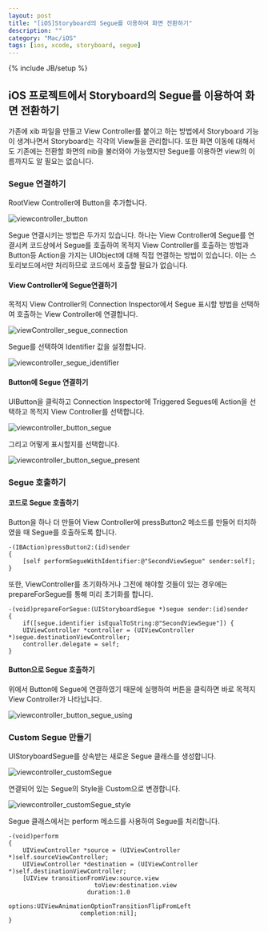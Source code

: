 ```yaml
---
layout: post
title: "[iOS]Storyboard의 Segue를 이용하여 화면 전환하기"
description: ""
category: "Mac/iOS"
tags: [ios, xcode, storyboard, segue]
---
```

{% include JB/setup %}

## iOS 프로젝트에서 Storyboard의 Segue를 이용하여 화면 전환하기

가존에 xib 파일을 만들고 View Controller를 붙이고 하는 방법에서 Storyboard 기능이 생겨나면서 Storyboard는 각각의 View들을 관리합니다. 또한 화면 이동에 대해서도 기존에는 전환할 화면의 nib을 불러와야 가능했지만 Segue를 이용하면 view의 이름까지도 알 필요는 없습니다.

### Segue 연결하기

RootView Controller에 Button을 추가합니다.

![viewcontroller_button](/../../../../image/2014/viewcontroller_button.png)<br/>

Segue 연결시키는 방법은 두가지 있습니다. 하나는 View Controller에 Segue를 연결시켜 코드상에서 Segue를 호출하여 목적지 View Controller를 호출하는 방법과 Button등 Action을 가지는 UIObject에 대해 직접 연결하는 방법이 있습니다. 이는 스토리보드에서만 처리하므로 코드에서 호출할 필요가 없습니다.

#### View Controller에 Segue연결하기

목적지 View Controller의 Connection Inspector에서 Segue 표시할 방법을 선택하여 호출하는 View Controller에 연결합니다.

![viewController_segue_connection](/../../../../image/2014/viewController_segue_connection.png)<br/>

Segue를 선택하여 Identifier 값을 설정합니다.

![viewcontroller_segue_identifier](/../../../../image/2014/viewcontroller_segue_identifier.png)<br/>

#### Button에 Segue 연결하기

UIButton을 클릭하고 Connection Inspector에 Triggered Segues에 Action을 선택하고 목적지 View Controller를 선택합니다. 

![viewcontroller_button_segue](/../../../../image/2014/viewcontroller_button_segue.png)<br/>

그리고 어떻게 표시할지를 선택합니다. 

![viewcontroller_button_segue_present](/../../../../image/2014/viewcontroller_button_segue_present.png)<br/>

### Segue 호출하기

#### 코드로 Segue 호출하기

Button을 하나 더 만들어 View Controller에 pressButton2 메소드를 만들어 터치하였을 때 Segue를 호출하도록 합니다.

	-(IBAction)pressButton2:(id)sender
	{
        [self performSegueWithIdentifier:@"SecondViewSegue" sender:self];
	}

또한, ViewController를 초기화하거나 그전에 해야할 것들이 있는 경우에는 prepareForSegue를 통해 미리 초기화를 합니다.

	-(void)prepareForSegue:(UIStoryboardSegue *)segue sender:(id)sender
	{
		if([segue.identifier isEqualToString:@"SecondViewSegue"]) {
        UIViewController *controller = (UIViewController *)segue.destinationViewController;
        controller.delegate = self;
	}

#### Button으로 Segue 호출하기

위에서 Button에 Segue에 연결하였기 때문에 실행하여 버튼을 클릭하면 바로 목적지 View Controller가 나타납니다.

![viewcontroller_button_segue_using](/../../../../image/2014/viewcontroller_button_segue_using.png)<br/>

### Custom Segue 만들기

UIStoryboardSegue를 상속받는 새로운 Segue 클래스를 생성합니다.

![viewcontroller_customSegue](/../../../../image/2014/viewcontroller_customSegue.png)<br/>

연결되어 있는 Segue의 Style을 Custom으로 변경합니다.

![viewcontroller_customSegue_style](/../../../../image/2014/viewcontroller_customSegue_style.png)<br/>

Segue 클래스에서는 perform 메소드를 사용하여 Segue를 처리합니다.

	-(void)perform
	{
	    UIViewController *source = (UIViewController *)self.sourceViewController; 
	    UIViewController *destination = (UIViewController *)self.destinationViewController;
	    [UIView transitionFromView:source.view
	                        toView:destination.view
	                      duration:1.0 
	                       options:UIViewAnimationOptionTransitionFlipFromLeft
	                    completion:nil];
	}